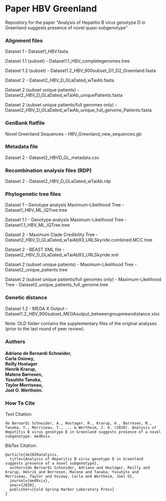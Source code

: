 # Paper HBV Greenland
Repository for the paper "Analysis of Hepatitis B virus genotype D in Greenland suggests presence of novel quasi-subgenotype"

### Alignment files

Dataset 1 - Dataset1_HBV.fasta

Dataset 1.1 (subset) - Dataset1.1_HBV_completegenomes.tree

Dataset 1.2 (subset) - Dataset1.2_HBV_900subset_D1_D2_Greenland.fasta

Dataset 2 - Dataset2_HBV_D_GLaDated_wTaiAb.fasta

Dataset 2 (subset unique patients) - Dataset2_HBV_D_GLaDated_wTaiAb_uniquePatients.fasta

Dataset 2 (subset unique patients/full genomes only) - Dataset2_HBV_D_GLaDated_wTaiAb_unique_full_genome_Patients.fasta

### GenBank flatfile

Novel Greenland Sequences - HBV_Greenland_new_sequences.gb

### Metadata file

Dataset 2 - Dataset2_HBVD_GL_metadata.csv

### Recombination analysis files (RDP)

Dataset 2 - Dataset2_HBV_D_GLaDated_wTaiAb.rdp

### Phylogenetic tree files

Dataset 1 - Genotype analysis Maximum-Likelihood Tree - Dataset1_HBV_ML_IQTree.tree

Dataset 1.1 - Genotype analysis Maximum-Likelihood Tree - Dataset1.1_HBV_ML_IQTree.tree

Dataset 2 - Maximum Clade Credibility Tree - Dataset2_HBV_D_GLaDated_wTaiAb93_URLSkyride.combined.MCC.tree

Dataset 2 - BEAST XML file - Dataset2_HBV_D_GLaDated_wTaiAb93_URLSkyride.xml

Dataset 2 (subset unique patients) - Maximum-Likelihood Tree - Dataset2_unique_patients.tree

Dataset 2 (subset unique patients/full genomes only) - Maximum-Likelihood Tree - Dataset2_unique_patients_full_genome.tree

### Genetic distance

Dataset 1.2 - MEGA X Output - Dataset1.2_HBV_900subset_MEGAoutput_betweengroupmeandistance.xlsx

Note: OLD folder contains the supplementary files of the original analyses (prior to the last round of peer review).

### Authors

<h4 align = "left">Adriano de Bernardi Schneider,<br>Carla Osiowy,<br>Reilly Hostager<br>Henrik Krarup,<br>Malene Børresen,<br>Yasuhito Tanaka,<br>Taylor Morriseau,<br>Joel O. Wertheim.</h4>

### How To Cite

Text Citation:

```
de Bernardi Schneider, A., Hostager, R., Krarup, H., Borresen, M., Tanaka, Y., Morriseau, T., ... & Wertheim, J. O. (2020). Analysis of Hepatitis B virus genotype D in Greenland suggests presence of a novel subgenotype. medRxiv.
```

BibTex Citation:

```
@article{de2020analysis,
  title={Analysis of Hepatitis B virus genotype D in Greenland suggests presence of a novel subgenotype},
  author={de Bernardi Schneider, Adriano and Hostager, Reilly and Krarup, Henrik and Borresen, Malene and Tanaka, Yasuhito and Morriseau, Taylor and Osiowy, Carla and Wertheim, Joel O},
  journal={medRxiv},
  year={2020},
  publisher={Cold Spring Harbor Laboratory Press}
}
```



